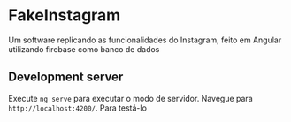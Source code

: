 # FakeInstagram
Um software replicando as funcionalidades do Instagram, feito em Angular utilizando firebase como banco de dados

## Development server
Execute `ng serve` para executar o modo de servidor. Navegue para `http://localhost:4200/`. Para testá-lo

